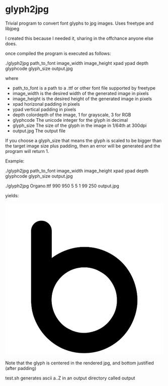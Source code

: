 # glyph2jpg
Trivial program to convert font glyphs to jpg images. Uses freetype and libjpeg

I created this because I needed it, sharing in the offchance anyone else does.

once compiled the program is executed as follows:

./glyph2jpg path_to_font image_width image_height xpad ypad depth glyphcode glyph_size output.jpg

where

- path_to_font is a path to a .ttf or other font file supported by freetype
- image_width is the desired width of the generated image in pixels
- image_height is the desired height of the generated image in pixels
- xpad horizonal padding in pixels
- ypad vertical padding in pixels
- depth colordepth of the image, 1 for grayscale, 3 for RGB
- glyphcode The unicode integer for the glyph in decimal
- glyph_size The size of the glyph in the image in 1/64th at 300dpi
- output.jpg The output file

If you choose a glyph_size that means the glyph is scaled to be bigger than the target image size plus padding, then an error will be generated and the program will return 1.

Example:

./glyph2jpg path_to_font image_width image_height xpad ypad depth glyphcode glyph_size output.jpg

./glyph2jpg Organo.ttf 990 950 5 5 1 99 250 output.jpg

yields:

![b glyph rendered to jpg](output.jpg)

Note that the glyph is centered in the rendered jpg, and bottom justified (after padding)

test.sh generates ascii a..Z in an output directory called output
